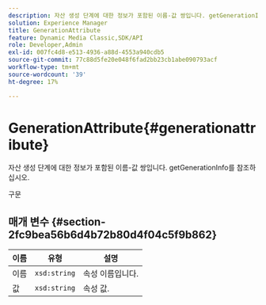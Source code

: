 ```yaml
---
description: 자산 생성 단계에 대한 정보가 포함된 이름-값 쌍입니다. getGenerationInfo를 참조하십시오.
solution: Experience Manager
title: GenerationAttribute
feature: Dynamic Media Classic,SDK/API
role: Developer,Admin
exl-id: 007fc4d8-e513-4936-a88d-4553a940cdb5
source-git-commit: 77c88d5fe20e048f6fad2bb23cb1abe090793acf
workflow-type: tm+mt
source-wordcount: '39'
ht-degree: 17%

---
```


# GenerationAttribute{#generationattribute}

자산 생성 단계에 대한 정보가 포함된 이름-값 쌍입니다. getGenerationInfo를 참조하십시오.

구문

## 매개 변수 {#section-2fc9bea56b6d4b72b80d4f04c5f9b862}

| 이름 | 유형 | 설명 |
|---|---|---|
| 이름 | `xsd:string` | 속성 이름입니다. |
| 값 | `xsd:string` | 속성 값. |
